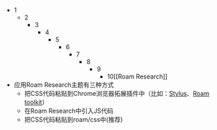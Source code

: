 - 1
    - 2
        - 3
            - 4
                - 5
                    - 6
                        - 7
                            - 8
                                - 9
                                    - 10[[Roam Research]]
- 应用Roam Research主题有三种方式
    - 把CSS代码粘贴到Chrome浏览器拓展插件中（比如：[Stylus](https://chrome.google.com/webstore/detail/stylus/clngdbkpkpeebahjckkjfobafhncgmne?hl=en)、[Roam toolkit](https://chrome.google.com/webstore/detail/roam-toolkit/ebckolanhdjilblnkcgcgifaikppnhba)）
    - 在Roam Research中引入JS代码
    - 把CSS代码粘贴到roam/css中(推荐)
